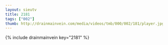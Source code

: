 ```yaml
--- 
layout: sieutv
title: 2181
tags: ["002"]
thumb: http://drainmainvein.com/media/videos/tmb/000/002/181/player.jpg
---
```

{% include drainmainvein key="2181" %} 
